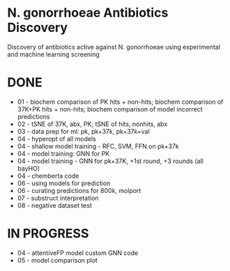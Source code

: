 # N. gonorrhoeae Antibiotics Discovery
Discovery of antibiotics active against N. gonorrhoeae using experimental and machine learning screening

# DONE
* 01 - biochem comparison of PK hits + non-hits; biochem comparison of 37K+PK hits + non-hits; biochem comparison of model incorrect predictions
* 02 - tSNE of 37K, abx, PK; tSNE of hits, nonhits, abx
* 03 - data prep for ml: pk, pk+37k, pk+37k+val
* 04 - hyperopt of all models
* 04 - shallow model training - RFC, SVM, FFN on pk+37k
* 04 - model training: GNN for PK
* 04 - model training - GNN for pk+37K, +1st round, +3 rounds (all bayHO)
* 04 - chemberta code
* 06 - using models for prediction
* 06 - curating predictions for 800k, molport
* 07 - substruct interpretation
* 08 - negative dataset test

# IN PROGRESS
* 04 - attentiveFP model custom GNN code
* 05 - model comparison plot
